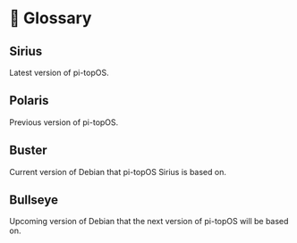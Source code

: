 # 📘 Glossary

## Sirius
Latest version of pi-topOS.

## Polaris
Previous version of pi-topOS.

## Buster
Current version of Debian that pi-topOS Sirius is based on.

## Bullseye
Upcoming version of Debian that the next version of pi-topOS will be based on.
